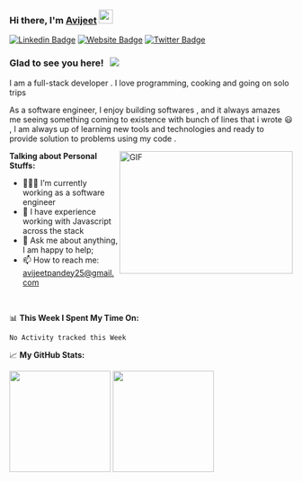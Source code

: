 ### Hi there, I'm <a href="https://avijeetpandey.github.io" target="_blank">Avijeet</a> <img src="https://media.giphy.com/media/hvRJCLFzcasrR4ia7z/giphy.gif" width="25px">

[![Linkedin Badge](https://img.shields.io/badge/-LinkedIn-0e76a8?style=flat-square&logo=Linkedin&logoColor=white)](https://linkedin.com/in/avijeet2200)
[![Website Badge](https://img.shields.io/badge/Website-3b5998?style=flat-square&logo=google-chrome&logoColor=white)](https://avijeetpandey.github.io)
[![Twitter Badge](https://img.shields.io/badge/-Twitter-00acee?style=flat-square&logo=Twitter&logoColor=white)](https://twitter.com/avijeetpandey25)

### Glad to see you here! &nbsp; ![](https://visitor-badge.glitch.me/badge?page_id=avijeetpandey.avijeetpandey)

I am a full-stack developer . I love programming, cooking and going on solo trips

As a software engineer, I enjoy building softwares , and it always amazes me seeing something coming to existence with bunch of lines that i wrote 😃 , I am always up of learning new tools and technologies and ready to provide solution to problems using my code .

<img align="right" alt="GIF" src="https://github.com/Gapur/Gapur/blob/master/coding.gif?raw=true" width="308" height="218" />
  

**Talking about Personal Stuffs:**

- 👨🏻‍💻 I’m currently working as a software engineer 
- 🚀 I have experience working with Javascript across the stack
- 💬 Ask me about anything, I am happy to help;
- 📫 How to reach me: avijeetpandey25@gmail.com

<!--
- 📝 [Resume](https://gkassym.netlify.app/Resume.pdf).
-->
</br>

📊 **This Week I Spent My Time On:**
<!--START_SECTION:waka-->
```text
No Activity tracked this Week
```
<!--END_SECTION:waka-->


📈 **My GitHub Stats:**

<p>
  <img height="180em" src="https://github-readme-stats.vercel.app/api?username=avijeetpandey&show_icons=true&hide_border=true&&count_private=true&include_all_commits=true" />
  <img height="180em" src="https://github-readme-stats.vercel.app/api/top-langs/?username=avijeetpandey&exclude_repo=laravel_dental_site_project=true&hide_border=true&layout=compact&langs_count=12&hide=php"/>
</p>




